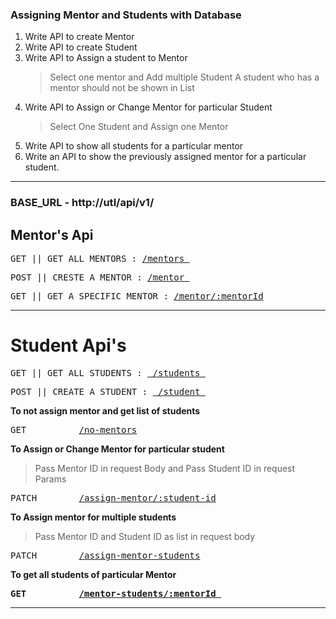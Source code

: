 <h3> Assigning Mentor and Students with Database</h3>


1. Write API to create Mentor
2. Write API to create Student
3. Write API to Assign a student to Mentor
      > Select one mentor and Add multiple Student 
      > A student who has a mentor should not be shown in List
4. Write API to Assign or Change Mentor for particular Student
      > Select One Student and Assign one Mentor
5. Write API to show all students for a particular mentor
6. Write an API to show the previously assigned mentor for a particular student.

-------------------------------------------------

### BASE_URL - <a>http://utl/api/v1/</a>

## Mentor's Api

<pre>GET || GET ALL MENTORS : <a href="https://URL/api/v1/mentors">/mentors </a></pre>

<pre>POST || CRESTE A MENTOR : <a href="https://URL/api/v1/mentor">/mentor </a></pre>

<pre>GET || GET A SPECIFIC MENTOR : <a href="https://URL/api/v1/mentor/:mentorId">/mentor/:mentorId</a></pre>

--------------------------------------------------

# Student Api's

<pre>GET || GET ALL STUDENTS : <a href="https://URL/api/v1/students"> /students </a></pre>

<pre>POST || CREATE A STUDENT : <a href="https://URL/api/v1/student"> /student </a></pre>

<b>To not assign mentor and get list of students </b>

<pre>GET          <a href="https://URL/api/v1/no-mentors">/no-mentors</a></pre>

<b> To Assign or Change Mentor for particular student </b>
  > Pass Mentor ID in request Body and Pass Student ID in request Params

<pre>PATCH        <a href="https://URL/api/v1/assign-mentor/">/assign-mentor/:student-id</a> </pre>

<b> To Assign mentor for multiple students </b>
  > Pass Mentor ID and Student ID as list in request body
 
<pre>PATCH        <a href="https://URL/api/v1/assign-mentor-students">/assign-mentor-students</a> </pre>

<b> To get all students of particular Mentor

<pre>GET          <a href="https://URL/api/v1/mentor-students/:mentorId">/mentor-students/:mentorId </a></pre>

------------------------------------------------